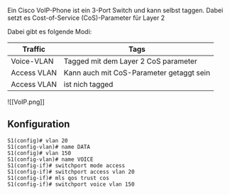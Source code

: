 Ein Cisco VoIP-Phone ist ein 3-Port Switch und kann selbst taggen.
Dabei setzt es Cost-of-Service (CoS)-Parameter für Layer 2

Dabei gibt es folgende Modi:

| Traffic     | Tags                                     |
| ----------- | ---------------------------------------- |
| Voice-VLAN  | Tagged mit dem Layer 2 CoS parameter     |
| Access VLAN | Kann auch mit CoS-Parameter getaggt sein |
| Access VLAN | ist nich tagged                          |
![[VoIP.png]]
## Konfiguration
```
S1(config)# vlan 20
S1(config-vlan)# name DATA
S1(config)# vlan 150
S1(config-vlan)# name VOICE
S1(config-if)# switchport mode access
S1(config-if)# switchport access vlan 20
S1(config-if)# mls qos trust cos
S1(config-if)# switchport voice vlan 150
```
